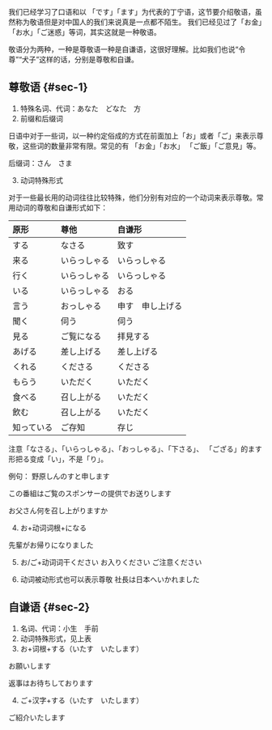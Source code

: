 我们已经学习了口语和以 「です」「ます」为代表的丁宁语，这节要介绍敬语，虽然称为敬语但是对中国人的我们来说真是一点都不陌生。 我们已经见过了「お金」「お水」「ご迷惑」等词，其实这就是一种敬语。

敬语分为两种，一种是尊敬语一种是自谦语，这很好理解。比如我们也说“令尊”“犬子”这样的话，分别是尊敬和自谦。

## 尊敬语 {#sec-1}

1. 特殊名词、代词：あなた　どなた　方
2. 前缀和后缀词

日语中对于一些词，以一种约定俗成的方式在前面加上「お」或者「ご」来表示尊敬，这些词的数量非常有限。常见的有 「お金」「お水」 「ご飯」「ご意見」等。

后缀词：さん　さま 

3. 动词特殊形式 

对于一些最长用的动词往往比较特殊，他们分别有对应的一个动词来表示尊敬。常用动词的尊敬和自谦形式如下：

| 原形 | 尊他 | 自谦形 |
| :--- | :--- | :--- |
| する | なさる | 致す |
| 来る | いらっしゃる | いらっしゃる |
| 行く | いらっしゃる | いらっしゃる |
| いる | いらっしゃる | おる |
| 言う | おっしゃる | 申す　申し上げる |
| 聞く | 伺う | 伺う |
| 見る | ご覧になる | 拝見する |
| あげる | 差し上げる | 差し上げる |
| くれる | くださる | くださる |
| もらう | いただく | いただく |
| 食べる | 召し上がる | いただく |
| 飲む | 召し上がる | いただく |
| 知っている | ご存知 | 存じ |


注意「なさる」、「いらっしゃる」、「おっしゃる」、「下さる」、 「ござる」的ます形把る变成「い」，不是「り」。

例句： 
野原しんのすと申します

この番組はご覧のスポンサーの提供でお送りします

お父さん何を召し上がりますか





4. お+动词词根+になる

先輩がお帰りになりました 

5. お/ご+动词词干ください
お入りください
ご注意ください

6. 动词被动形式也可以表示尊敬
社長は日本へいかれました

## 自谦语 {#sec-2}

1. 名词、代词：小生　手前
2. 动词特殊形式，见上表
3. お+词根+する（いたす　いたします）

お願いします

返事はお待ちしております

4. ご+汉字+する（いたす　いたします）

ご紹介いたします

